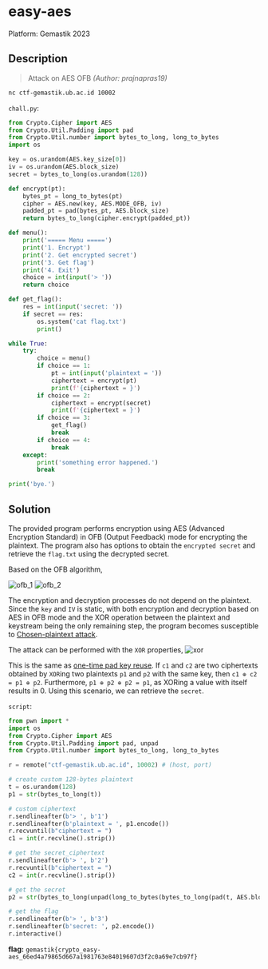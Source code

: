 # easy-aes

Platform: Gemastik 2023

## Description

> Attack on AES OFB
>*(Author: prajnapras19)*

```bash
nc ctf-gemastik.ub.ac.id 10002
```

`chall.py`:

```python
from Crypto.Cipher import AES
from Crypto.Util.Padding import pad
from Crypto.Util.number import bytes_to_long, long_to_bytes
import os

key = os.urandom(AES.key_size[0])
iv = os.urandom(AES.block_size)
secret = bytes_to_long(os.urandom(128))

def encrypt(pt):
    bytes_pt = long_to_bytes(pt)
    cipher = AES.new(key, AES.MODE_OFB, iv)
    padded_pt = pad(bytes_pt, AES.block_size)
    return bytes_to_long(cipher.encrypt(padded_pt))

def menu():
    print('===== Menu =====')
    print('1. Encrypt')
    print('2. Get encrypted secret')
    print('3. Get flag')
    print('4. Exit')
    choice = int(input('> '))
    return choice

def get_flag():
    res = int(input('secret: '))
    if secret == res:
        os.system('cat flag.txt')
        print()

while True:
    try:
        choice = menu()
        if choice == 1:
            pt = int(input('plaintext = '))
            ciphertext = encrypt(pt)
            print(f'{ciphertext = }')
        if choice == 2:
            ciphertext = encrypt(secret)
            print(f'{ciphertext = }')
        if choice == 3:
            get_flag()
            break
        if choice == 4:
            break
    except:
        print('something error happened.')
        break

print('bye.')
```

## Solution

The provided program performs encryption using AES (Advanced Encryption Standard) in OFB (Output Feedback) mode for encrypting the plaintext. The program also has options to obtain the `encrypted secret` and retrieve the `flag.txt` using the decrypted secret.

Based on the OFB algorithm,

![ofb_1](https://upload.wikimedia.org/wikipedia/commons/a/a9/Ofb_encryption.png)
![ofb_2](https://upload.wikimedia.org/wikipedia/commons/8/82/Ofb_decryption.png)

The encryption and decryption processes do not depend on the plaintext. Since the `key` and `IV` is static, with both encryption and decryption based on AES in OFB mode and the XOR operation between the plaintext and keystream being the only remaining step, the program becomes susceptible to [Chosen-plaintext attack](https://en.wikipedia.org/wiki/Chosen-plaintext_attack).

The attack can be performed with the `XOR` properties,
![xor](https://760948859-files.gitbook.io/~/files/v0/b/gitbook-x-prod.appspot.com/o/spaces%2F-MX1bWRlBzHpEPe1TYDD%2Fuploads%2Fgit-blob-2fdc9a4918ec0b97d6ae933e58ee5edc11997705%2F2d728934472f488983e05516ffd1151a.png?alt=media)

This is the same as [one-time pad key reuse](https://crypto.stackexchange.com/questions/59/taking-advantage-of-one-time-pad-key-reuse). If `c1` and `c2` are two ciphertexts obtained by `XOR`ing two plaintexts `p1` and `p2` with the same key, then `c1 ⊕ c2 = p1 ⊕ p2`. Furthermore, `p1 ⊕ p2 ⊕ p2 = p1`, as XORing a value with itself results in 0.
Using this scenario, we can retrieve the `secret`.

`script`:

```python
from pwn import *
import os
from Crypto.Cipher import AES
from Crypto.Util.Padding import pad, unpad
from Crypto.Util.number import bytes_to_long, long_to_bytes

r = remote("ctf-gemastik.ub.ac.id", 10002) # (host, port)

# create custom 128-bytes plaintext
t = os.urandom(128)
p1 = str(bytes_to_long(t))

# custom ciphertext
r.sendlineafter(b'> ', b'1')
r.sendlineafter(b'plaintext = ', p1.encode())
r.recvuntil(b"ciphertext = ")
c1 = int(r.recvline().strip())

# get the secret_ciphertext
r.sendlineafter(b'> ', b'2')
r.recvuntil(b"ciphertext = ")
c2 = int(r.recvline().strip())

# get the secret
p2 = str(bytes_to_long(unpad(long_to_bytes(bytes_to_long(pad(t, AES.block_size)) ^ c1 ^ c2), AES.block_size)))

# get the flag
r.sendlineafter(b'> ', b'3')
r.sendlineafter(b'secret: ', p2.encode())
r.interactive()
```

**flag:** `gemastik{crypto_easy-aes_66ed4a79865d667a1981763e84019607d3f2c0a69e7cb97f}`

